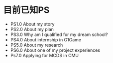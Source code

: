 
# 目前已知PS

- PS1.0 About my story
- PS2.0 About my plan
- PS3.0 Why am I qualified for my dream school?
- PS4.0 About internship in G1Game
- PS5.0 About my research
- PS6.0 About one of my project experiences
- Ps7.0 Applying for MCDS in CMU